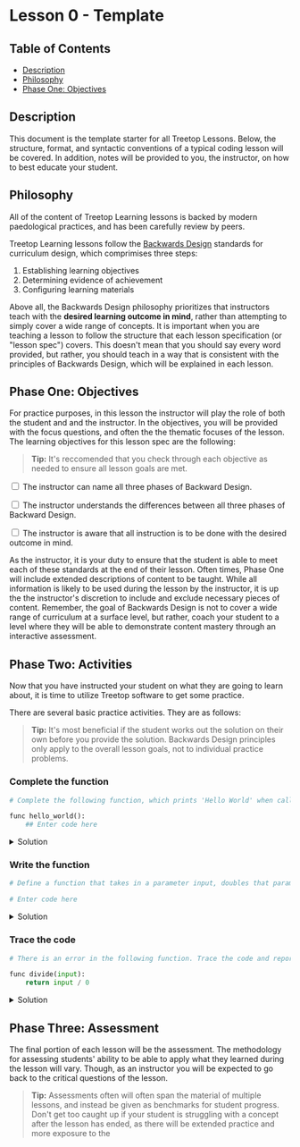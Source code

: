 # **Lesson 0 - Template**

## Table of Contents

- [Description](#description)
- [Philosophy](#philosophy)
- [Phase One: Objectives](#)

## Description

This document is the template starter for all Treetop Lessons. Below, the structure, format, and syntactic conventions of a typical coding lesson will be covered. In addition, notes will be provided to you, the instructor, on how to best educate your student.

## Philosophy

All of the content of Treetop Learning lessons is backed by modern paedological practices, and has been carefully review by peers.

Treetop Learning lessons follow the [Backwards Design](https://www.modelteaching.com/education-articles/lesson-curriculum-planning/backwards-design-in-lesson-planning) standards for curriculum design, which comprimises three steps:

1. Establishing learning objectives
2. Determining evidence of achievement
3. Configuring learning materials

Above all, the Backwards Design philosophy prioritizes that instructors teach with the **desired learning outcome in mind**, rather than attempting to simply cover a wide range of concepts. It is important when you are teaching a lesson to follow the structure that each lesson specification (or "lesson spec") covers. This doesn't mean that you should say every word provided, but rather, you should teach in a way that is consistent with the principles of Backwards Design, which will be explained in each lesson.

## **Phase One: Objectives**

For practice purposes, in this lesson the instructor will play the role of both the student and and the instructor. In the objectives, you will be provided with the focus questions, and often the the thematic focuses of the lesson. The learning objectives for this lesson spec are the following:

> **Tip:** It's reccomended that you check through each objective as needed to ensure all lesson goals are met.

<input type="checkbox"> The instructor can name all three phases of Backward Design.

<input type="checkbox"> The instructor understands the differences between all three phases of Backward Design.

<input type="checkbox"> The instructor is aware that all instruction is to be done with the desired outcome in mind.

As the instructor, it is your duty to ensure that the student is able to meet each of these standards at the end of their lesson. Often times, Phase One will include extended descriptions of content to be taught. While all information is likely to be used during the lesson by the instructor, it is up the the instructor's discretion to include and exclude necessary pieces of content. Remember, the goal of Backwards Design is not to cover a wide range of curriculum at a surface level, but rather, coach your student to a level where they will be able to demonstrate content mastery through an interactive assessment.

## **Phase Two: Activities**

Now that you have instructed your student on what they are going to learn about, it is time to utilize Treetop software to get some practice.

There are several basic practice activities. They are as follows:

> **Tip:** It's most beneficial if the student works out the solution on their own before you provide the solution. Backwards Design principles only apply to the overall lesson goals, not to individual practice problems.

### **Complete the function**

```python
# Complete the following function, which prints 'Hello World' when called.

func hello_world():
    ## Enter code here

```

<details>
<summary> Solution</summary>

```python
print('Hello World')
```

</details>

### **Write the function**

```python
# Define a function that takes in a parameter input, doubles that parameter, and then returns the result

# Enter code here
```

<details>
<summary> Solution</summary>

```python
func double(input):
    return input * 2
```

</details>

### **Trace the code**

```python
# There is an error in the following function. Trace the code and report the error.

func divide(input):
    return input / 0

```

<details>
<summary> Solution</summary>

```python
ZeroDivisionError: integer division or modulo by zero
```

</details>

## **Phase Three: Assessment**

The final portion of each lesson will be the assessment. The methodology for assessing students' ability to be able to apply what they learned during the lesson will vary. Though, as an instructor you will be expected to go back to the critical questions of the lesson.

> **Tip:** Assessments often will often span the material of multiple lessons, and instead be given as benchmarks for student progress. Don't get too caught up if your student is struggling with a concept after the lesson has ended, as there will be extended practice and more exposure to the
